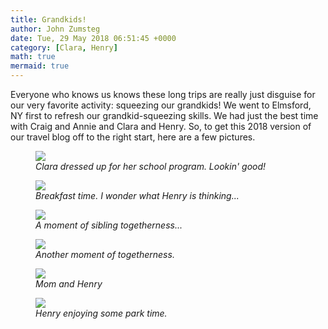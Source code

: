 ```yaml
---
title: Grandkids!
author: John Zumsteg
date: Tue, 29 May 2018 06:51:45 +0000
category: [Clara, Henry]
math: true
mermaid: true
---
```

Everyone who knows us knows these long trips are really just disguise for our very favorite activity: squeezing our grandkids! We went to Elmsford, NY first to refresh our grandkid-squeezing skills. We had just the best time with Craig and Annie and Clara and Henry. So, to get this 2018 version of our travel blog off to the right start, here are a few pictures.

<figure>
	<img src="{{site.url}}/assets/images/2018/05/DSC06159.jpg"/>
	<figcaption><em>Clara dressed up for her school program. Lookin' good!</em></figcaption>
</figure>



<figure>
	<img src="{{site.url}}/assets/images/2018/05/DSC06229.jpg"/>
	<figcaption><em>Breakfast time. I wonder what Henry is thinking...</em></figcaption>
</figure>



<figure>
	<img src="{{site.url}}/assets/images/2018/05/DSC06222-2.jpg"/>
	<figcaption><em>A moment of sibling togetherness...</em></figcaption>
</figure>



<figure>
	<img src="{{site.url}}/assets/images/2018/05/DSC06244-2.jpg"/>
	<figcaption><em>Another moment of togetherness.</em></figcaption>
</figure>



<figure>
	<img src="{{site.url}}/assets/images/2018/05/DSC06207.jpg"/>
	<figcaption><em>Mom and Henry</em></figcaption>
</figure>



<figure>
	<img src="{{site.url}}/assets/images/2018/05/DSC06169.jpg"/>
	<figcaption><em>Henry enjoying some park time.</em></figcaption>
</figure>



